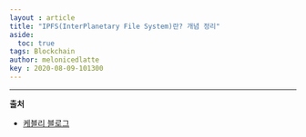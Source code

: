 ```yaml
---
layout : article
title: "IPFS(InterPlanetary File System)란? 개념 정리"
aside:
  toc: true
tags: Blockchain
author: melonicedlatte  
key : 2020-08-09-101300
---      
```





--- 

**출처**

- [케블리 블로그](https://steemit.com/kr/@kblock/8-ipfs-interplanetary-file-system-1-http-web-ipfs-web)